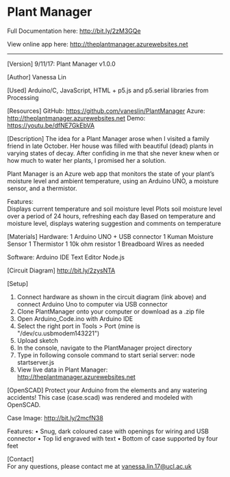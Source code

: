 # Plant Manager

Full Documentation here: http://bit.ly/2zM3GQe

View online app here: http://theplantmanager.azurewebsites.net

---

[Version]    9/11/17:  Plant Manager v1.0.0

[Author]     Vanessa Lin 

[Used]       Arduino/C, JavaScript, HTML + p5.js and p5.serial libraries from Processing


[Resources] 
GitHub: https://github.com/vaneslin/PlantManager 
Azure: http://theplantmanager.azurewebsites.net 
Demo: https://youtu.be/dfNE7GkEbVA 
 
 
[Description] 
The idea for a Plant Manager arose when I visited a family friend in late October. Her house was filled with beautiful (dead) plants in varying states of decay. After confiding in me that she never knew when or how much to water her plants, I promised her a solution. 

Plant Manager is an Azure web app that monitors the state of your plant’s moisture level and ambient temperature, using an Arduino UNO, a moisture sensor, and a thermistor. 

Features:  
Displays current temperature and soil moisture level 
Plots soil moisture level over a period of 24 hours, refreshing each day 
Based on temperature and moisture level, displays watering suggestion and comments on temperature 


[Materials] 
Hardware:
1 Arduino UNO + USB connector 
1 Kuman Moisture Sensor 
1 Thermistor 
1 10k ohm resistor 
1 Breadboard 
Wires as needed 

Software:
Arduino IDE 
Text Editor 
Node.js 


[Circuit Diagram]
http://bit.ly/2zysNTA


[Setup]
1.	Connect hardware as shown in the circuit diagram (link above) and connect Arduino Uno to computer via USB connector
2.	Clone PlantManager onto your computer or download as a .zip file
3.	Open Arduino_Code.ino with Arduino IDE
4.	Select the right port in Tools > Port (mine is "/dev/cu.usbmodem143221")
5.	Upload sketch
6.	In the console, navigate to the PlantManager project directory
7.	Type in following console command to start serial server:  node startserver.js
8.	View live data in Plant Manager:  http://theplantmanager.azurewebsites.net

[OpenSCAD]
Protect your Arduino from the elements and any watering accidents! This case (case.scad) was rendered and modeled with OpenSCAD.

Case Image: http://bit.ly/2mcfN38

Features:
•	Snug, dark coloured case with openings for wiring and USB connector
•	Top lid engraved with text
•	Bottom of case supported by four feet

[Contact]    
For any questions, please contact me at vanessa.lin.17@ucl.ac.uk





